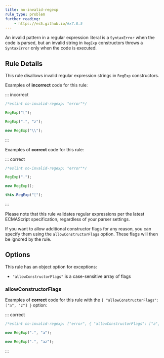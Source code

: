 ```yaml
---
title: no-invalid-regexp
rule_type: problem
further_reading:
    - https://es5.github.io/#x7.8.5
---
```


An invalid pattern in a regular expression literal is a `SyntaxError` when the code is parsed, but an invalid string in `RegExp` constructors throws a `SyntaxError` only when the code is executed.

## Rule Details

This rule disallows invalid regular expression strings in `RegExp` constructors.

Examples of **incorrect** code for this rule:

::: incorrect

```js
/*eslint no-invalid-regexp: "error"*/

RegExp("[");

RegExp(".", "z");

new RegExp("\\");
```

:::

Examples of **correct** code for this rule:

::: correct

```js
/*eslint no-invalid-regexp: "error"*/

RegExp(".");

new RegExp();

this.RegExp("[");
```

:::

Please note that this rule validates regular expressions per the latest ECMAScript specification, regardless of your parser settings.

If you want to allow additional constructor flags for any reason, you can specify them using the `allowConstructorFlags` option. These flags will then be ignored by the rule.

## Options

This rule has an object option for exceptions:

- `"allowConstructorFlags"` is a case-sensitive array of flags

### allowConstructorFlags

Examples of **correct** code for this rule with the `{ "allowConstructorFlags": ["a", "z"] }` option:

::: correct

```js
/*eslint no-invalid-regexp: ["error", { "allowConstructorFlags": ["a", "z"] }]*/

new RegExp(".", "a");

new RegExp(".", "az");
```

:::
